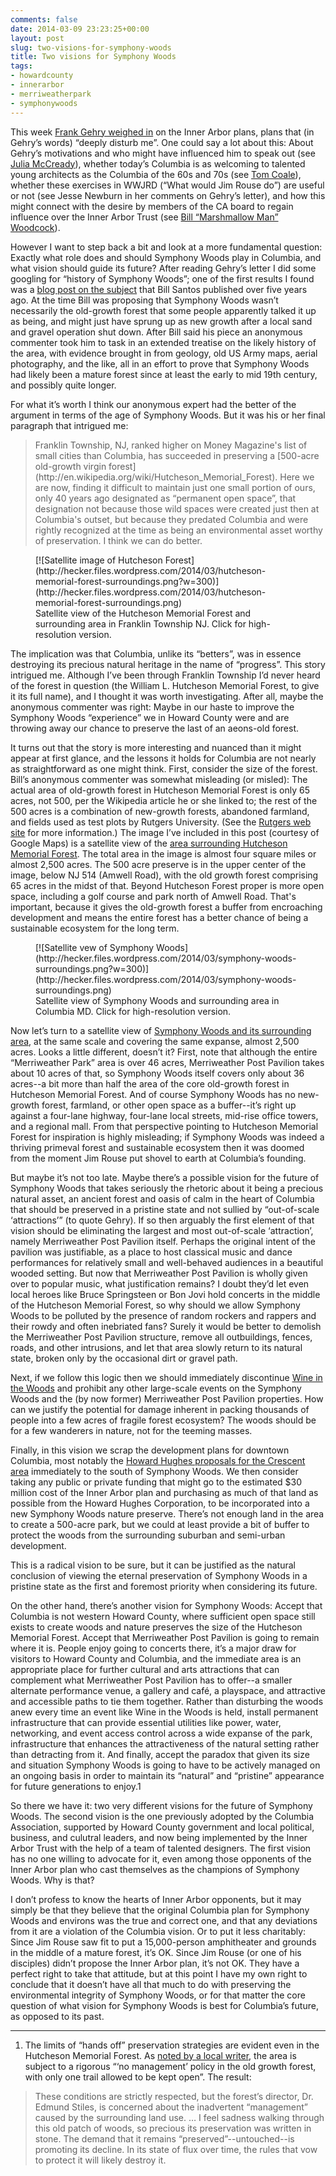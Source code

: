 ```yaml
---
comments: false
date: 2014-03-09 23:23:25+00:00
layout: post
slug: two-visions-for-symphony-woods
title: Two visions for Symphony Woods
tags:
- howardcounty
- innerarbor
- merriweatherpark
- symphonywoods
---
```


This week [Frank Gehry weighed in](http://www.baltimoresun.com/news/opinion/readersrespond/bs-ed-gehry-letter-20140305,0,7337796.story) on the Inner Arbor plans, plans that (in Gehry’s words) “deeply disturb me”. One could say a lot about this: About Gehry’s motivations and who might have influenced him to speak out (see [Julia McCready](http://villagegreentownsquared.blogspot.com/2014/03/saturday-linkety-links.html)), whether today’s Columbia is as welcoming to talented young architects as the Columbia of the 60s and 70s (see [Tom Coale](http://www.hocorising.com/2014/03/young-new-architect-from-out-of-state.html)), whether these exercises in WWJRD (“What would Jim Rouse do”) are useful or not (see Jesse Newburn in her comments on Gehry’s letter), and how this might connect with the desire by members of the CA board to regain influence over the Inner Arbor Trust (see [Bill “Marshmallow Man” Woodcock](http://53beersontap.typepad.com/53beers/2014/03/the-ca-board-solving-problems-that-dont-exist-since-1967.html)).

However I want to step back a bit and look at a more fundamental question: Exactly what role does and should Symphony Woods play in Columbia, and what vision should guide its future? After reading Gehry’s letter I did some googling for “history of Symphony Woods”; one of the first results I found was a [blog post on the subject](http://columbiacompass.blogspot.com/2008/08/symphony-woods-history.html) that Bill Santos published over five years ago. At the time Bill was proposing that Symphony Woods wasn’t necessarily the old-growth forest that some people apparently talked it up as being, and might just have sprung up as new growth after a local sand and gravel operation shut down. After Bill said his piece an anonymous commenter took him to task in an extended treatise on the likely history of the area, with evidence brought in from geology, old US Army maps, aerial photography, and the like, all in an effort to prove that Symphony Woods had likely been a mature forest since at least the early to mid 19th century, and possibly quite longer.

For what it’s worth I think our anonymous expert had the better of the argument in terms of the age of Symphony Woods. But it was his or her final paragraph that intrigued me:

<blockquote>Franklin Township, NJ, ranked higher on Money Magazine's list of small cities than Columbia, has succeeded in preserving a [500-acre old-growth virgin forest](http://en.wikipedia.org/wiki/Hutcheson_Memorial_Forest). Here we are now, finding it difficult to maintain just one small portion of ours, only 40 years ago designated as “permanent open space”, that designation not because those wild spaces were created just then at Columbia's outset, but because they predated Columbia and were rightly recognized at the time as being an environmental asset worthy of preservation. I think we can do better.</blockquote>



<figure markdown="1">
[![Satellite image of Hutcheson Forest](http://hecker.files.wordpress.com/2014/03/hutcheson-memorial-forest-surroundings.png?w=300)](http://hecker.files.wordpress.com/2014/03/hutcheson-memorial-forest-surroundings.png)
<figcaption>Satellite view of the Hutcheson Memorial Forest and surrounding area in Franklin Township NJ. Click for high-resolution version.</figcaption>
</figure>



The implication was that Columbia, unlike its “betters”, was in essence destroying its precious natural heritage in the name of “progress”. This story intrigued me. Although I’ve been through Franklin Township I’d never heard of the forest in question (the William L. Hutcheson Memorial Forest, to give it its full name), and I thought it was worth investigating. After all, maybe the anonymous commenter was right: Maybe in our haste to improve the Symphony Woods “experience” we in Howard County were and are throwing away our chance to preserve the last of an aeons-old forest.

It turns out that the story is more interesting and nuanced than it might appear at first glance, and the lessons it holds for Columbia are not nearly as straightforward as one might think. First, consider the size of the forest. Bill’s anonymous commenter was somewhat misleading (or misled): The actual area of old-growth forest in Hutcheson Memorial Forest is only 65 acres, not 500, per the Wikipedia article he or she linked to; the rest of the 500 acres is a combination of new-growth forests, abandoned farmland, and fields used as test plots by Rutgers University. (See the [Rutgers web site](http://rci.rutgers.edu/~hmforest/) for more information.) The image I’ve included in this post (courtesy of Google Maps) is a satellite view of the [area surrounding Hutcheson Memorial Forest](https://www.google.com/maps/@40.4967415,-74.5658505,2910m/data=!3m1!1e3). The total area in the image is almost four square miles or almost 2,500 acres. The 500 acre preserve is in the upper center of the image, below NJ 514 (Amwell Road), with the old growth forest comprising 65 acres in the midst of that. Beyond Hutcheson Forest proper is more open space, including a golf course and park north of Amwell Road. That's important, because it gives the old-growth forest a buffer from encroaching development and means the entire forest has a better chance of being a sustainable ecosystem for the long term.

<figure markdown="1">
[![Satellite vew of Symphony Woods](http://hecker.files.wordpress.com/2014/03/symphony-woods-surroundings.png?w=300)](http://hecker.files.wordpress.com/2014/03/symphony-woods-surroundings.png)
<figcaption>Satellite view of Symphony Woods and surrounding area in Columbia MD. Click for high-resolution version.</figcaption>
</figure>



Now let’s turn to a satellite view of [Symphony Woods and its surrounding area](https://www.google.com/maps/@39.2080497,-76.8616696,2980m/data=!3m1!1e3), at the same scale and covering the same expanse, almost 2,500 acres. Looks a little different, doesn’t it? First, note that although the entire “Merriweather Park” area is over 46 acres, Merriweather Post Pavilion takes about 10 acres of that, so Symphony Woods itself covers only about 36 acres--a bit more than half the area of the core old-growth forest in Hutcheson Memorial Forest. And of course Symphony Woods has no new-growth forest, farmland, or other open space as a buffer--it’s right up against a four-lane highway, four-lane local streets, mid-rise office towers, and a regional mall. From that perspective pointing to Hutcheson Memorial Forest for inspiration is highly misleading; if Symphony Woods was indeed a thriving primeval forest and sustainable ecosystem then it was doomed from the moment Jim Rouse put shovel to earth at Columbia’s founding.

But maybe it’s not too late. Maybe there’s a possible vision for the future of Symphony Woods that takes seriously the rhetoric about it being a precious natural asset, an ancient forest and oasis of calm in the heart of Columbia that should be preserved in a pristine state and not sullied by “out-of-scale ‘attractions’” (to quote Gehry). If so then arguably the first element of that vision should be eliminating the largest and most out-of-scale ‘attraction’, namely Merriweather Post Pavilion itself. Perhaps the original intent of the pavilion was justifiable, as a place to host classical music and dance performances for relatively small and well-behaved audiences in a beautiful wooded setting. But now that Merriweather Post Pavilion is wholly given over to popular music, what justification remains? I doubt they’d let even local heroes like Bruce Springsteen or Bon Jovi hold concerts in the middle of the Hutcheson Memorial Forest, so why should we allow Symphony Woods to be polluted by the presence of random rockers and rappers and their rowdy and often inebriated fans? Surely it would be better to demolish the Merriweather Post Pavilion structure, remove all outbuildings, fences, roads, and other intrusions, and let that area slowly return to its natural state, broken only by the occasional dirt or gravel path.

Next, if we follow this logic then we should immediately discontinue [Wine in the Woods](http://www.wineinthewoods.com/) and prohibit any other large-scale events on the Symphony Woods and the (by now former) Merriweather Post Pavilion properties. How can we justify the potential for damage inherent in packing thousands of people into a few acres of fragile forest ecosystem? The woods should be for a few wanderers in nature, not for the teeming masses.

Finally, in this vision we scrap the development plans for downtown Columbia, most notably the [Howard Hughes proposals for the Crescent area](http://columbia.patch.com/groups/downtown-columbia-development/p/developers-plan-to-attract-business-in-crescent) immediately to the south of Symphony Woods. We then consider taking any public or private funding that might go to the estimated $30 million cost of the Inner Arbor plan and purchasing as much of that land as possible from the Howard Hughes Corporation, to be incorporated into a new Symphony Woods nature preserve. There’s not enough land in the area to create a 500-acre park, but we could at least provide a bit of buffer to protect the woods from the surrounding suburban and semi-urban development.

This is a radical vision to be sure, but it can be justified as the natural conclusion of viewing the eternal preservation of Symphony Woods in a pristine state as the first and foremost priority when considering its future.

On the other hand, there’s another vision for Symphony Woods: Accept that Columbia is not western Howard County, where sufficient open space still exists to create woods and nature preserves the size of the Hutcheson Memorial Forest. Accept that Merriweather Post Pavilion is going to remain where it is. People enjoy going to concerts there, it’s a major draw for visitors to Howard County and Columbia, and the immediate area is an appropriate place for further cultural and arts attractions that can complement what Merriweather Post Pavilion has to offer--a smaller alternate performance venue, a gallery and café, a playspace, and attractive and accessible paths to tie them together. Rather than disturbing the woods anew every time an event like Wine in the Woods is held, install permanent infrastructure that can provide essential utilities like power, water, networking, and event access control across a wide expanse of the park, infrastructure that enhances the attractiveness of the natural setting rather than detracting from it. And finally, accept the paradox that given its size and situation Symphony Woods is going to have to be actively managed on an ongoing basis in order to maintain its “natural” and “pristine” appearance for future generations to enjoy.1

So there we have it: two very different visions for the future of Symphony Woods. The second vision is the one previously adopted by the Columbia Association, supported by Howard County government and local political, business, and culutral leaders, and now being implemented by the Inner Arbor Trust with the help of a team of talented designers. The first vision has no one willing to advocate for it, even among those opponents of the Inner Arbor plan who cast themselves as the champions of Symphony Woods. Why is that?

I don’t profess to know the hearts of Inner Arbor opponents, but it may simply be that they believe that the original Columbia plan for Symphony Woods and environs was the true and correct one, and that any deviations from it are a violation of the Columbia vision. Or to put it less charitably: Since Jim Rouse saw fit to put a 15,000-person amphitheater and grounds in the middle of a mature forest, it’s OK. Since Jim Rouse (or one of his disciples) didn’t propose the Inner Arbor plan, it’s not OK. They have a perfect right to take that attitude, but at this point I have my own right to conclude that it doesn’t have all that much to do with preserving the environmental integrity of Symphony Woods, or for that matter the core question of what vision for Symphony Woods is best for Columbia’s future, as opposed to its past.



* * *



1. The limits of “hands off” preservation strategies are evident even in the Hutcheson Memorial Forest. As [noted by a local writer](http://www.njskylands.com/pkhutch), the area is subject to a rigorous “‘no management’ policy in the old growth forest, with only one trail allowed to be kept open”. The result:

<blockquote>These conditions are strictly respected, but the forest’s director, Dr. Edmund Stiles, is concerned about the inadvertent “management” caused by the surrounding land use. … I feel sadness walking through this old patch of woods, so precious its preservation was written in stone. The demand that it remains “preserved”--untouched--is promoting its decline. In its state of flux over time, the rules that vow to protect it will likely destroy it.</blockquote>
